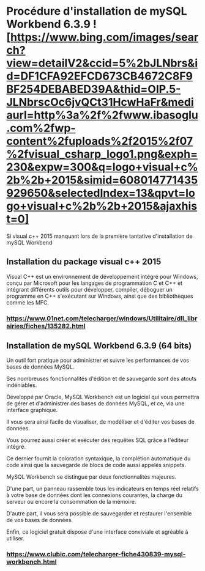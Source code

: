 # Procédure d'installation de mySQL Workbend 6.3.9 ![https://www.bing.com/images/search?view=detailV2&ccid=5%2bJLNbrs&id=DF1CFA92EFCD673CB4672C8F9BF254DEBABED39A&thid=OIP.5-JLNbrscOc6jvQCt31HcwHaFr&mediaurl=http%3a%2f%2fwww.ibasoglu.com%2fwp-content%2fuploads%2f2015%2f07%2fvisual_csharp_logo1.png&exph=230&expw=300&q=logo+visual+c%2b%2b+2015&simid=608014771435929650&selectedIndex=13&qpvt=logo+visual+c%2b%2b+2015&ajaxhist=0]

Si visual c++ 2015 manquant lors de la première tantative d'installation de mySQL Workbend

## Installation du package visual c++ 2015 

Visual C++ est un environnement de développement intégré pour Windows, conçu par Microsoft 
pour les langages de programmation C et C++ et intégrant différents outils pour développer, 
compiler, déboguer un programme en C++ s'exécutant sur Windows, ainsi que des bibliothèques comme les MFC.

### https://www.01net.com/telecharger/windows/Utilitaire/dll_librairies/fiches/135282.html

## Installation de mySQL Workbend 6.3.9 (64 bits)

Un outil fort pratique pour administrer et suivre les performances de vos bases de données MySQL.

Ses nombreuses fonctionnalités d'édition et de sauvegarde sont des atouts indéniables. 

Développé par Oracle, MySQL Workbench est un logiciel qui vous permettra de gérer et d'administrer 
des bases de données MySQL, et ce, via une interface graphique.

Il vous sera ainsi facile de visualiser, de modéliser et d'éditer vos bases de données. 

Vous pourrez aussi créer et exécuter des requêtes SQL grâce à l'éditeur intégré.

Ce dernier fournit la coloration syntaxique, la complétion automatique du code ainsi que la sauvegarde 
de blocs de code aussi appelés snippets.

MySQL Workbench se distingue par deux fonctionnalités majeures. 

D'une part, un panneau rassemble tous les indicateurs en temps réel relatifs à votre base de données 
dont les connexions courantes, la charge du serveur ou encore la consommation de la mémoire.

D'autre part, il vous sera possible de sauvegarder et restaurer l'ensemble de vos bases de données.

Enfin, ce logiciel gratuit dispose d'une interface conviviale et agréable à utiliser.

### https://www.clubic.com/telecharger-fiche430839-mysql-workbench.html

